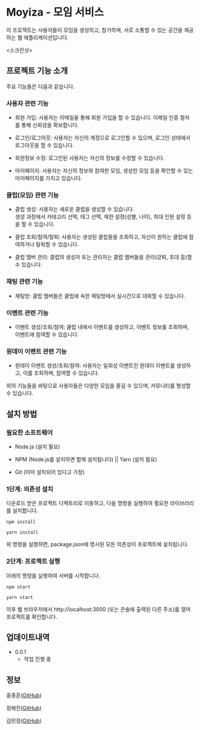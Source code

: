 # Moyiza - 모임 서비스
이 프로젝트는 사용자들이 모임을 생성하고, 참가하며, 서로 소통할 수 있는 공간을 제공하는 웹 애플리케이션입니다. 

<스크린샷>

## 프로젝트 기능 소개
주요 기능들은 다음과 같습니다.

### 사용자 관련 기능

- 회원 가입: 사용자는 이메일을 통해 회원 가입을 할 수 있습니다. 이메일 인증 절차를 통해 신뢰성을 확보합니다.

- 로그인/로그아웃: 사용자는 자신의 계정으로 로그인할 수 있으며, 로그인 상태에서 로그아웃을 할 수 있습니다.

- 회원정보 수정: 로그인된 사용자는 자신의 정보를 수정할 수 있습니다.

- 마이페이지: 사용자는 자신의 정보와 참여한 모임, 생성한 모임 등을 확인할 수 있는 마이페이지를 가지고 있습니다.

### 클럽(모임) 관련 기능

- 클럽 생성: 사용자는 새로운 클럽을 생성할 수 있습니다. <br>
  생성 과정에서 카테고리 선택, 태그 선택, 제한 설정(성별, 나이), 최대 인원 설정 등을 할 수 있습니다.

- 클럽 조회/참여/탈퇴: 사용자는 생성된 클럽들을 조회하고, 자신이 원하는 클럽에 참여하거나 탈퇴할 수 있습니다.

- 클럽 멤버 관리: 클럽의 생성자 또는 관리자는 클럽 멤버들을 관리(강퇴, 초대 등)할 수 있습니다.

### 채팅 관련 기능

- 채팅방: 클럽 멤버들은 클럽에 속한 채팅방에서 실시간으로 대화할 수 있습니다.

### 이벤트 관련 기능

- 이벤트 생성/조회/참여: 클럽 내에서 이벤트를 생성하고, 이벤트 정보를 조회하며, 이벤트에 참여할 수 있습니다.

### 원데이 이벤트 관련 기능

- 원데이 이벤트 생성/조회/참여: 사용자는 일회성 이벤트인 원데이 이벤트를 생성하고, 이를 조회하며, 참여할 수 있습니다.

위의 기능들을 바탕으로 사용자들은 다양한 모임을 즐길 수 있으며, 커뮤니티를 형성할 수 있습니다.

## 설치 방법
### 필요한 소프트웨어

- Node.js (설치 필요)

- NPM (Node.js를 설치하면 함께 설치됩니다) || Yarn (설치 필요)

- Git (이미 설치되어 있다고 가정)

### 1단계: 의존성 설치

다운로드 받은 프로젝트 디렉토리로 이동하고, 다음 명령을 실행하여 필요한 라이브러리를 설치합니다.


```
npm install
```
```
yarn install
```
위 명령을 실행하면, package.json에 명시된 모든 의존성이 프로젝트에 설치됩니다.

### 2단계: 프로젝트 실행

아래의 명령을 실행하여 서버를 시작합니다.


```
npm start
```
```
yarn start
```

이후 웹 브라우저에서 http://localhost:3000 (또는 콘솔에 출력된 다른 주소)를 열어 프로젝트를 확인합니다.

## 업데이트내역
- 0.0.1
  - 작업 진행 중

## 정보
홍종훈([GitHub](https://github.com/whdgnszz1))

정해진([GitHub](https://github.com/HaeJinS2))

김민정([GitHub](https://github.com/minnjeong))
